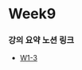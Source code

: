 # Week9

### 강의 요약 노션 링크

- [W1-3](https://lavender-jingle-d0e.notion.site/W1-Setting-up-optimization-problem-486a44e768a94c17abe79820a4e0252c?pvs=4)
